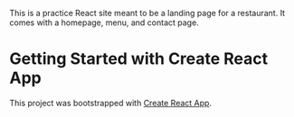 This is a practice React site meant to be a landing page for a restaurant. It comes with a homepage, menu, and contact page.


# Getting Started with Create React App

This project was bootstrapped with [Create React App](https://github.com/facebook/create-react-app).
